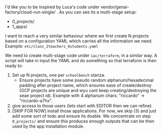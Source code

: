 I'd like you to be inspired by Luca's code under vendor/genai-factory/cloud-run-single/ .
As you can see its a multi-stage setup:
* 0_projects/
* 1_apps/

I want to reach a very similar behaviour where we first create N projects based on a configuration YAML which carries
all the information we need. Example: `etc/class_2teachers_6students.yaml`

We need to create multi-stage code under `iac/terraform`, in a similar way.
A script will take in input the YAML and do something so that terraform is then ready to:
1. Set up N projects, one per `schoolbench` stanza.
   *  Ensure projects have some pseudo random alphanum/hexadecimal padding after project name, which ensures ease of create/destroy (GCP projects are unique and wyu cant keep creating/destroying the seae project id). Example with 4 alphanum chars: "riccardo" -> "riccardo-a7hx".
2. give access to those users (lets start with EDITOR then we can refine)
3. [SKIP FOR NOW] install those applications. For now, we skip (3) and just add some sort of todo and ensure its doable. We concentrate on step `0_projects/` and ensure this produces enough outputs that can be then used by the app installation module.


